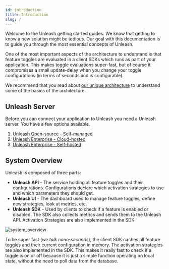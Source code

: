```yaml
---
id: introduction
title: Introduction
slug: /
---
```


Welcome to the Unleash getting started guides. We know that getting to know a new solution might be tedious. Our goal with this documentation is to guide you through the most essential concepts of Unleash.

One of the most important aspects of the architecture to understand is that feature toggles are evaluated in a client SDKs which runs as part of your application. This makes toggle evaluations super-fast, but of course it compromises a small update-delay when you change your toggle configurations (in terms of seconds and is configurable).

We recommend that you read about [our unique architecture](https://www.unleash-hosted.com/articles/our-unique-architecture) to understand some of the basics of the architecture.

## Unleash Server

Before you can connect your application to Unleash you need a Unleash server. You have a few options available.

1. [Unleash Open-source - Self-managed](/docs/deploy/getting_started)
2. [Unleash Enterprise - Cloud-hosted](https://www.unleash-hosted.com)
3. [Unleash Enterprise - Self-hosted](https://www.unleash-hosted.com)

## System Overview

Unleash is composed of three parts:

- **Unleash API** - The service holding all feature toggles and their configurations. Configurations declare which activation strategies to use and which parameters they should get.
- **Unleash UI** - The dashboard used to manage feature toggles, define new strategies, look at metrics, etc.
- **Unleash SDK** - Used by clients to check if a feature is enabled or disabled. The SDK also collects metrics and sends them to the Unleash API. Activation Strategies are also implemented in the SDK.

![system_overview](https://raw.githubusercontent.com/Unleash/unleash/master/docs/assets/unleash-diagram.png 'System Overview')

To be super fast (_we talk nano-seconds_), the client SDK caches all feature toggles and their current configuration in memory. The activation strategies are also implemented in the SDK. This makes it really fast to check if a toggle is on or off because it is just a simple function operating on local state, without the need to poll data from the database.
